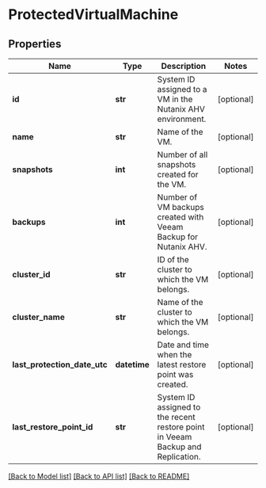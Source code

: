 # ProtectedVirtualMachine

## Properties
Name | Type | Description | Notes
------------ | ------------- | ------------- | -------------
**id** | **str** | System ID assigned to a VM in the Nutanix AHV environment. | [optional] 
**name** | **str** | Name of the VM. | [optional] 
**snapshots** | **int** | Number of all snapshots created for the VM. | [optional] 
**backups** | **int** | Number of VM backups created with Veeam Backup for Nutanix AHV. | [optional] 
**cluster_id** | **str** | ID of the cluster to which the VM belongs. | [optional] 
**cluster_name** | **str** | Name of the cluster to which the VM belongs. | [optional] 
**last_protection_date_utc** | **datetime** | Date and time when the latest restore point was created. | [optional] 
**last_restore_point_id** | **str** | System ID assigned to the recent restore point in Veeam Backup and Replication. | [optional] 

[[Back to Model list]](../README.md#documentation-for-models) [[Back to API list]](../README.md#documentation-for-api-endpoints) [[Back to README]](../README.md)

